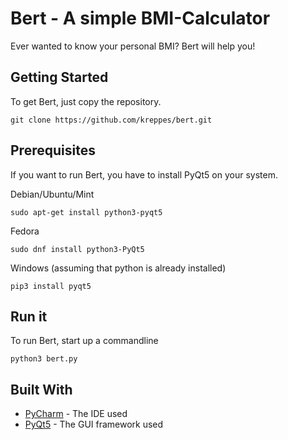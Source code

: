 # Bert - A simple BMI-Calculator

Ever wanted to know your personal BMI? Bert will help you!

## Getting Started

To get Bert, just copy the repository.
````
git clone https://github.com/kreppes/bert.git
````

## Prerequisites

If you want to run Bert, you have to install PyQt5 on your system.

Debian/Ubuntu/Mint
````
sudo apt-get install python3-pyqt5
````
Fedora
````
sudo dnf install python3-PyQt5
````

Windows (assuming that python is already installed)
````
pip3 install pyqt5
````

## Run it

To run Bert, start up a commandline 
````
python3 bert.py
````

## Built With

* [PyCharm](https://www.jetbrains.com/pycharm/) - The IDE used
* [PyQt5](https://riverbankcomputing.com/software/pyqt/intro) - The GUI framework used
